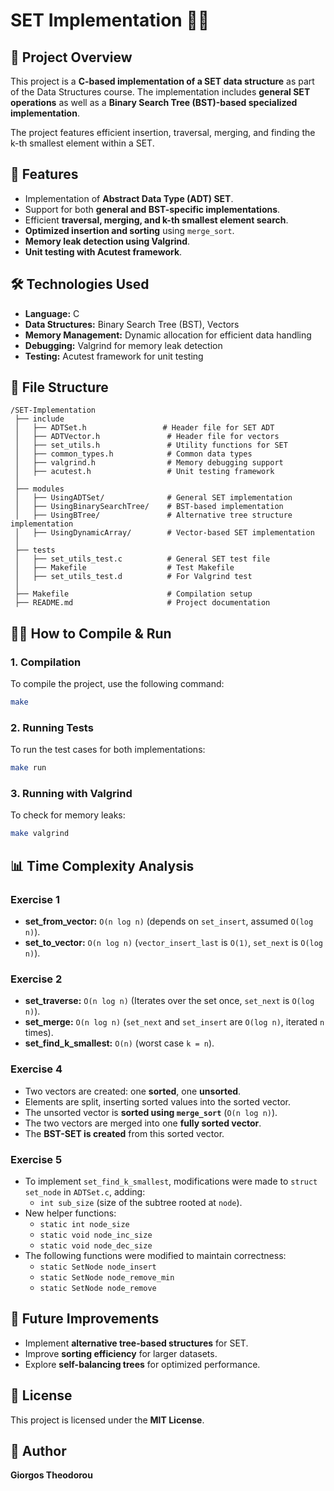 # SET Implementation 📂🔢

## 📌 Project Overview
This project is a **C-based implementation of a SET data structure** as part of the Data Structures course. The implementation includes **general SET operations** as well as a **Binary Search Tree (BST)-based specialized implementation**.

The project features efficient insertion, traversal, merging, and finding the k-th smallest element within a SET.

## 🚀 Features
- Implementation of **Abstract Data Type (ADT) SET**.
- Support for both **general and BST-specific implementations**.
- Efficient **traversal, merging, and k-th smallest element search**.
- **Optimized insertion and sorting** using `merge_sort`.
- **Memory leak detection using Valgrind**.
- **Unit testing with Acutest framework**.

## 🛠️ Technologies Used
- **Language:** C
- **Data Structures:** Binary Search Tree (BST), Vectors
- **Memory Management:** Dynamic allocation for efficient data handling
- **Debugging:** Valgrind for memory leak detection
- **Testing:** Acutest framework for unit testing

## 📂 File Structure
```
/SET-Implementation
 ├── include
 │   ├── ADTSet.h                 # Header file for SET ADT
 │   ├── ADTVector.h               # Header file for vectors
 │   ├── set_utils.h               # Utility functions for SET
 │   ├── common_types.h            # Common data types
 │   ├── valgrind.h                # Memory debugging support
 │   ├── acutest.h                 # Unit testing framework
 │
 ├── modules
 │   ├── UsingADTSet/              # General SET implementation
 │   ├── UsingBinarySearchTree/    # BST-based implementation
 │   ├── UsingBTree/               # Alternative tree structure implementation
 │   ├── UsingDynamicArray/        # Vector-based SET implementation
 │
 ├── tests
 │   ├── set_utils_test.c          # General SET test file
 │   ├── Makefile                  # Test Makefile
 │   ├── set_utils_test.d          # For Valgrind test
 │
 ├── Makefile                      # Compilation setup
 ├── README.md                     # Project documentation
```

## 🏃‍♂️ How to Compile & Run
### **1. Compilation**
To compile the project, use the following command:
```sh
make
```

### **2. Running Tests**
To run the test cases for both implementations:
```sh
make run
```

### **3. Running with Valgrind**
To check for memory leaks:
```sh
make valgrind
```

## 📊 Time Complexity Analysis
### **Exercise 1**
- **set_from_vector:** `O(n log n)` (depends on `set_insert`, assumed `O(log n)`).
- **set_to_vector:** `O(n log n)` (`vector_insert_last` is `O(1)`, `set_next` is `O(log n)`).

### **Exercise 2**
- **set_traverse:** `O(n log n)` (Iterates over the set once, `set_next` is `O(log n)`).
- **set_merge:** `O(n log n)` (`set_next` and `set_insert` are `O(log n)`, iterated `n` times).
- **set_find_k_smallest:** `O(n)` (worst case `k = n`).

### **Exercise 4**
- Two vectors are created: one **sorted**, one **unsorted**.
- Elements are split, inserting sorted values into the sorted vector.
- The unsorted vector is **sorted using `merge_sort`** (`O(n log n)`).
- The two vectors are merged into one **fully sorted vector**.
- The **BST-SET is created** from this sorted vector.

### **Exercise 5**
- To implement `set_find_k_smallest`, modifications were made to `struct set_node` in `ADTSet.c`, adding:
  - `int sub_size` (size of the subtree rooted at `node`).
- New helper functions:
  - `static int node_size`
  - `static void node_inc_size`
  - `static void node_dec_size`
- The following functions were modified to maintain correctness:
  - `static SetNode node_insert`
  - `static SetNode node_remove_min`
  - `static SetNode node_remove`

## 🎯 Future Improvements
- Implement **alternative tree-based structures** for SET.
- Improve **sorting efficiency** for larger datasets.
- Explore **self-balancing trees** for optimized performance.

## 📜 License
This project is licensed under the **MIT License**.

## 👤 Author
**Giorgos Theodorou**

